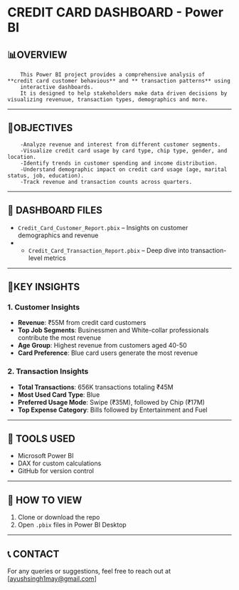 # CREDIT CARD DASHBOARD - Power BI

## 📊OVERVIEW

        This Power BI project provides a comprehensive analysis of **credit card customer behavious** and ** transaction patterns** using
        interactive dashboards.
        It is designed to help stakeholders make data driven decisions by visualizing revenuue, transaction types, demographics and more.
---
## 🚀OBJECTIVES

        -Analyze revenue and interest from different customer segments.
        -Visualize credit card usage by card type, chip type, gender, and location.
        -Identify trends in customer spending and income distribution.
        -Understand demographic impact on credit card usage (age, marital status, job, education).
        -Track revenue and transaction counts across quarters.

---
## 📁 DASHBOARD FILES

- `Credit_Card_Customer_Report.pbix` – Insights on customer demographics and revenue
- - `Credit_Card_Transaction_Report.pbix` – Deep dive into transaction-level metrics

---
## 📌KEY INSIGHTS

### 1. **Customer Insights**
- **Revenue**: ₹55M from credit card customers
- **Top Job Segments**: Businessmen and White-collar professionals contribute the most revenue
- **Age Group**: Highest revenue from customers aged 40-50
- **Card Preference**: Blue card users generate the most revenue

### 2. **Transaction Insights**
- **Total Transactions**: 656K transactions totaling ₹45M
- **Most Used Card Type**: Blue
- **Preferred Usage Mode**: Swipe (₹35M), followed by Chip (₹17M)
- **Top Expense Category**: Bills followed by Entertainment and Fuel
        
---
## 🧰 TOOLS USED

- Microsoft Power BI
- DAX for custom calculations
- GitHub for version control

---
## 📎 HOW TO VIEW

1. Clone or download the repo
2. Open `.pbix` files in Power BI Desktop

---
## 📞 CONTACT

For any queries or suggestions, feel free to reach out at [ayushsingh1may@gmail.com]

